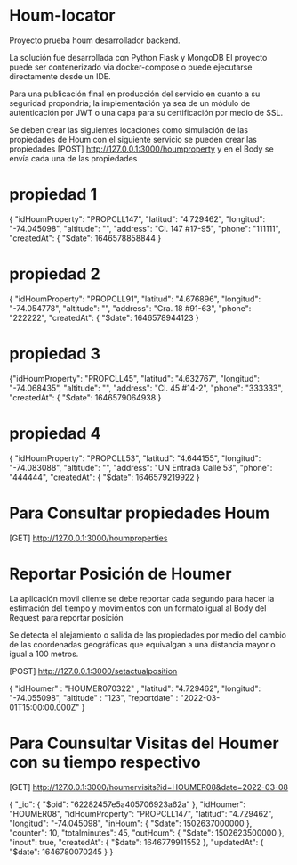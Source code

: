 # Houm-locator
Proyecto prueba houm desarrollador backend.

La solución fue desarrollada con Python Flask y MongoDB
El proyecto puede ser contenerizado via docker-compose 
o puede ejecutarse directamente desde un IDE.

Para una publicación final en producción del servicio en 
cuanto a su seguridad propondría; la implementación ya 
sea de un módulo de autenticación por JWT o una capa para 
su certificación por medio de SSL.

Se deben crear las siguientes locaciones como simulación de las propiedades de Houm
con el siguiente servicio se pueden crear las propiedades
[POST] http://127.0.0.1:3000/houmproperty
y en el Body se envía cada una de las propiedades

# propiedad 1
{
"idHoumProperty": "PROPCLL147",
"latitud": "4.729462",
"longitud": "-74.045098",
"altitude": "",
"address": "Cl. 147 #17-95",
"phone": "111111",
"createdAt": {
"$date": 1646578858844
}

# propiedad 2
{
"idHoumProperty": "PROPCLL91",
"latitud": "4.676896",
"longitud": "-74.054778",
"altitude": "",
"address": "Cra. 18 #91-63",
"phone": "222222",
"createdAt": {
"$date": 1646578944123
}

# propiedad 3
{"idHoumProperty": "PROPCLL45",
"latitud": "4.632767",
"longitud": "-74.068435",
"altitude": "",
"address": "Cl. 45 #14-2",
"phone": "333333",
"createdAt": {
"$date": 1646579064938
}

# propiedad 4
{
"idHoumProperty": "PROPCLL53",
"latitud": "4.644155",
"longitud": "-74.083088",
"altitude": "",
"address": "UN Entrada Calle 53",
"phone": "444444",
"createdAt": {
"$date": 1646579219922
}

# Para Consultar propiedades Houm
[GET] http://127.0.0.1:3000/houmproperties


# Reportar Posición de Houmer

La aplicación movil cliente se debe reportar cada segundo 
para hacer la estimación del tiempo y movimientos con 
un formato igual al Body del Request para reportar posición

Se detecta el alejamiento o salida de las propiedades por medio 
del cambio de las coordenadas geográficas que equivalgan a una 
distancia mayor o igual a 100 metros.


[POST] http://127.0.0.1:3000/setactualposition

{
  	"idHoumer" : "HOUMER070322" ,
	"latitud":  "4.729462",
	"longitud": "-74.055098",
  	"altitude" : "123",
  	"reportdate" : "2022-03-01T15:00:00.000Z"
}

# Para Counsultar Visitas del Houmer con su tiempo respectivo

[GET] http://127.0.0.1:3000/houmervisits?id=HOUMER08&date=2022-03-08

{
"_id": {
"$oid": "62282457e5a405706923a62a"
},
"idHoumer": "HOUMER08",
"idHoumProperty": "PROPCLL147",
"latitud": "4.729462",
"longitud": "-74.045098",
"inHoum": {
"$date": 1502637000000
},
"counter": 10,
"totalminutes": 45,
"outHoum": {
"$date": 1502623500000
},
"inout": true,
"createdAt": {
"$date": 1646779911552
},
"updatedAt": {
"$date": 1646780070245
}
}





